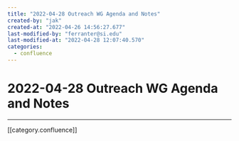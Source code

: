 ```yaml
---
title: "2022-04-28 Outreach WG Agenda and Notes"
created-by: "jak"
created-at: "2022-04-26 14:56:27.677"
last-modified-by: "ferranter@si.edu"
last-modified-at: "2022-04-28 12:07:40.570"
categories:
  - confluence
---
```


# 2022-04-28 Outreach WG Agenda and Notes


---

[[category.confluence]]
